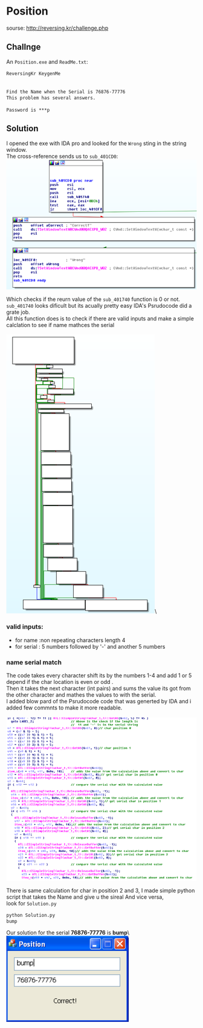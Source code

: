 # Position
sourse: http://reversing.kr/challenge.php

## Challnge
An `Position.exe` and `ReadMe.txt`:
```
ReversingKr KeygenMe


Find the Name when the Serial is 76876-77776
This problem has several answers.

Password is ***p
```

## Solution

I opened the exe with IDA pro and looked for the `Wrong` sting in the string window.\
The cross-reference sends us to `sub_401CD0`:\
![](sub_401CD0.png)

Which checks if the reurn value of the `sub_401740` function is 0 or not.\
`sub_401740` looks dificult but its acually pretty easy IDA's Psrudocode did a grate job.\
All this function does is to check if there are valid inputs and make a simple calclation to see if name mathces the serial\
\
![](sub_401740_overview.png)\

### valid inputs:
* for name :non repeating characters length 4
* for serial : 5 numbers followed by '-' and another 5 numbers

### name serial match
The code takes every character shift its by the numbers 1-4 and add 1 or 5 depend if the char location is even or odd .\
Then it takes the next character (int pairs) and sums the value its got from the other character and mathes the values to with the serial.\
I added blow pard of the Psrudocode code that was generted by IDA and i added few commnts to make it more readable.\
\
![](Psrudocode_part.png)

There is same calculation for char in position 2 and 3, I made simple python script that takes the Name and give u the sireal And vice versa,\
look for `Solution.py`

```
python Solution.py
bump
```

Our solution for the serial __76876-77776__ is __bump__\\
![](Solution.png)
